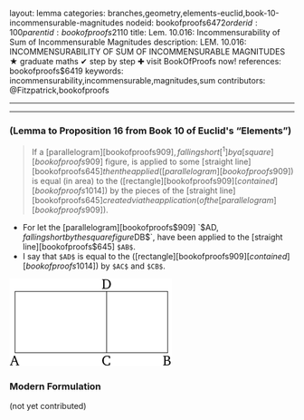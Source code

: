 layout: lemma
categories: branches,geometry,elements-euclid,book-10-incommensurable-magnitudes
nodeid: bookofproofs$6472
orderid: 100
parentid: bookofproofs$2110
title: Lem. 10.016: Incommensurability of Sum of Incommensurable Magnitudes
description: LEM. 10.016: INCOMMENSURABILITY OF SUM OF INCOMMENSURABLE MAGNITUDES &#9733; graduate maths &#10004; step by step &#10010; visit BookOfProofs now!
references: bookofproofs$6419
keywords: incommensurability,incommensurable,magnitudes,sum
contributors: @Fitzpatrick,bookofproofs

---


---

### (Lemma to Proposition 16 from Book 10 of Euclid's “Elements”)

> If a [parallelogram][bookofproofs$909], falling short[^1] by a [square][bookofproofs$909] figure, is applied to some [straight line][bookofproofs$645] then the applied ([parallelogram][bookofproofs$909]) is equal (in area) to the ([rectangle][bookofproofs$909] [contained][bookofproofs$1014]) by the pieces of the [straight line][bookofproofs$645] created via the application (of the [parallelogram][bookofproofs$909]).

* For let the [parallelogram][bookofproofs$909] `$AD$`, falling short by the square figure `$DB$`, have been applied to the [straight line][bookofproofs$645] `$AB$`.
* I say that `$AD$` is equal to the ([rectangle][bookofproofs$909] [contained][bookofproofs$1014]) by `$AC$` and `$CB$`.

![fig016ae](https://github.com/bookofproofs/bookofproofs.github.io/blob/main/_sources/_assets/images/euclid/Book10/fig016ae.png?raw=true)



### Modern Formulation

(not yet contributed)

[^1]: Note that this lemma only applies to rectangular [parallelograms][bookofproofs$909] (translator's note).
